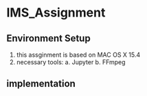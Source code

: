 # IMS_Assignment

## Environment Setup
1. this assginment is based on MAC OS X 15.4
2. necessary tools:
                    a. Jupyter
                    b. FFmpeg

## implementation
